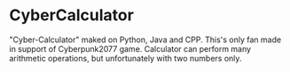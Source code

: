 # CyberCalculator
"Cyber-Calculator" maked on Python, Java and CPP. This's only fan made in support of Cyberpunk2077 game.
Сalculator can perform many arithmetic operations, but unfortunately with two numbers only.
